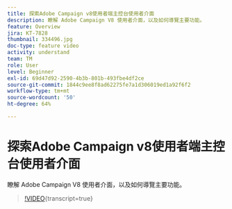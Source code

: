 ```yaml
---
title: 探索Adobe Campaign v8使用者端主控台使用者介面
description: 瞭解 Adobe Campaign V8 使用者介面，以及如何導覽主要功能。
feature: Overview
jira: KT-7828
thumbnail: 334496.jpg
doc-type: feature video
activity: understand
team: TM
role: User
level: Beginner
exl-id: 69d47d92-2590-4b3b-801b-493fbe4df2ce
source-git-commit: 1844c9ee8f8ad62275fe7a1d306019ed1a92f6f2
workflow-type: tm+mt
source-wordcount: '50'
ht-degree: 64%

---
```


# 探索Adobe Campaign v8使用者端主控台使用者介面

瞭解 Adobe Campaign V8 使用者介面，以及如何導覽主要功能。

>[!VIDEO](https://video.tv.adobe.com/v/334496?quality=12&learn=on){transcript=true}
